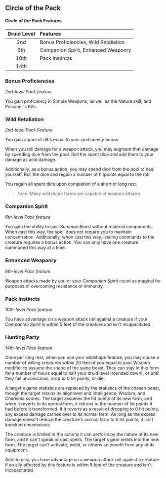 ## Circle of the Pack

#### Circle of the Pack Features

| Druid Level | Features                              |
| :---------: | :------------------------------------ |
|     2nd     | Bonus Proficiencies, Wild Retaliation |
|     6th     | Companion Spirit, Enhanced Weaponry   |
|    10th     | Pack Instincts                        |
|    14th     |                                       |

### Bonus Proficiencies

_2nd-level Pack feature_

You gain proficiency in Simple Weapons, as well as the Nature skill, and Poisoner's Kits.

### Wild Retaliation

_2nd-level Pack Feature_

You gain a pool of d8's equal to your proficiency bonus.

When you roll damage for a weapon attack, you may augment that damage by spending dice from the pool. Roll the spent dice and add them to your damage as acid damage.

Additionally, as a bonus action, you may spend dice from the pool to heal yourself. Roll the dice and regain a number of hitpoints equal to the roll.

You regain all spent dice upon completion of a short or long rest.

> Note:
> Many wildshape forms are capable of weapon attacks.

### Companion Spirit

_6th-level Pack feature_

You gain the ability to cast _Summon Beast_ without material components. When cast this way, the spell does not require you to maintain concentration. Additionally, when cast this way, issuing commands to the creature requires a bonus action. You can only have one creature summoned this way at a time.

### Enhanced Weaponry

_6th-level Pack feature_

Weapon attacks made by you or your _Companion Spirit_ count as magical for purposes of overcoming resistance or immunity.

### Pack Instincts

_10th-level Pack feature_

You have advantage on a weapon attack roll against a creature if your _Companion Spirit_ is within 5 feet of the creature and isn't incapacitated.

### Hunting Party

_14th-level Pack feature_

Once per long rest, when you use your wildshape feature, you may cause a number of willing creatures within 20 feet of you equal to your Wisdom modifier to assume the shape of the same beast. They can stay in this form for a number of hours equal to half your druid level (rounded down), or until they fall unconscious, drop to 0 hit points, or die. 

A target's game statistics are replaced by the statistics of the chosen beast, though the target retains its alignment and Intelligence, Wisdom, and Charisma scores. The target assumes the hit points of its new form, and when it reverts to its normal form, it returns to the number of hit points it had before it transformed. If it reverts as a result of dropping to 0 hit points, any excess damage carries over to its normal form. As long as the excess damage doesn't reduce the creature's normal form to 0 hit points, it isn't knocked unconscious. 

The creature is limited in the actions it can perform by the nature of its new form, and it can't speak or cast spells. The target's gear melds into the new form. The target can't activate, wield, or otherwise benefit from any of its equipment. 

Additionally, you have advantage on a weapon attack roll against a creature if an ally affected by this feature is within 5 feet of the creature and isn't incapacitated.